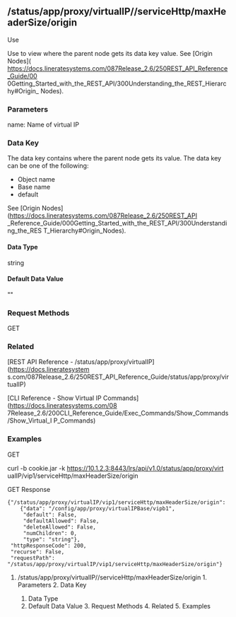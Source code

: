 ## /status/app/proxy/virtualIP/<name>/serviceHttp/maxHeaderSize/origin

Use

Use to view where the parent node gets its data key value. See [Origin Nodes](
https://docs.lineratesystems.com/087Release_2.6/250REST_API_Reference_Guide/00
0Getting_Started_with_the_REST_API/300Understanding_the_REST_Hierarchy#Origin_
Nodes).

### Parameters

name: Name of virtual IP

### Data Key

The data key contains where the parent node gets its value. The data key can
be one of the following:

  * Object name
  * Base name
  * default

See [Origin Nodes](https://docs.lineratesystems.com/087Release_2.6/250REST_API
_Reference_Guide/000Getting_Started_with_the_REST_API/300Understanding_the_RES
T_Hierarchy#Origin_Nodes).

#### Data Type

string

#### Default Data Value

""

### Request Methods

GET

### Related

[REST API Reference - /status/app/proxy/virtualIP](https://docs.lineratesystem
s.com/087Release_2.6/250REST_API_Reference_Guide/status/app/proxy/virtualIP)

[CLI Reference - Show Virtual IP Commands](https://docs.lineratesystems.com/08
7Release_2.6/200CLI_Reference_Guide/Exec_Commands/Show_Commands/Show_Virtual_I
P_Commands)

### Examples

GET

curl -b cookie.jar -k https://10.1.2.3:8443/lrs/api/v1.0/status/app/proxy/virt
ualIP/vip1/serviceHttp/maxHeaderSize/origin

GET Response

    
    {"/status/app/proxy/virtualIP/vip1/serviceHttp/maxHeaderSize/origin": 
        {"data": "/config/app/proxy/virtualIPBase/vipb1",
         "default": False,
         "defaultAllowed": False,
         "deleteAllowed": False,
         "numChildren": 0,
         "type": "string"},
     "httpResponseCode": 200,
     "recurse": False,
     "requestPath": "/status/app/proxy/virtualIP/vip1/serviceHttp/maxHeaderSize/origin"}
    

  1. /status/app/proxy/virtualIP/<name>/serviceHttp/maxHeaderSize/origin
    1. Parameters
    2. Data Key
      1. Data Type
      2. Default Data Value
    3. Request Methods
    4. Related
    5. Examples

